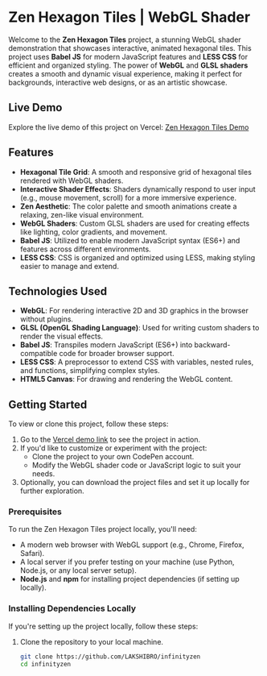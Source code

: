 # Zen Hexagon Tiles | WebGL Shader

Welcome to the **Zen Hexagon Tiles** project, a stunning WebGL shader demonstration that showcases interactive, animated hexagonal tiles. This project uses **Babel JS** for modern JavaScript features and **LESS CSS** for efficient and organized styling. The power of **WebGL** and **GLSL shaders** creates a smooth and dynamic visual experience, making it perfect for backgrounds, interactive web designs, or as an artistic showcase.

## Live Demo

Explore the live demo of this project on Vercel:
[Zen Hexagon Tiles Demo](https://infinityzen.vercel.app/)

## Features

- **Hexagonal Tile Grid**: A smooth and responsive grid of hexagonal tiles rendered with WebGL shaders.
- **Interactive Shader Effects**: Shaders dynamically respond to user input (e.g., mouse movement, scroll) for a more immersive experience.
- **Zen Aesthetic**: The color palette and smooth animations create a relaxing, zen-like visual environment.
- **WebGL Shaders**: Custom GLSL shaders are used for creating effects like lighting, color gradients, and movement.
- **Babel JS**: Utilized to enable modern JavaScript syntax (ES6+) and features across different environments.
- **LESS CSS**: CSS is organized and optimized using LESS, making styling easier to manage and extend.

## Technologies Used

- **WebGL**: For rendering interactive 2D and 3D graphics in the browser without plugins.
- **GLSL (OpenGL Shading Language)**: Used for writing custom shaders to render the visual effects.
- **Babel JS**: Transpiles modern JavaScript (ES6+) into backward-compatible code for broader browser support.
- **LESS CSS**: A preprocessor to extend CSS with variables, nested rules, and functions, simplifying complex styles.
- **HTML5 Canvas**: For drawing and rendering the WebGL content.

## Getting Started

To view or clone this project, follow these steps:

1. Go to the [Vercel demo link](https://infinityzen.vercel.app/) to see the project in action.
2. If you'd like to customize or experiment with the project:
   - Clone the project to your own CodePen account.
   - Modify the WebGL shader code or JavaScript logic to suit your needs.
3. Optionally, you can download the project files and set it up locally for further exploration.

### Prerequisites

To run the Zen Hexagon Tiles project locally, you'll need:

- A modern web browser with WebGL support (e.g., Chrome, Firefox, Safari).
- A local server if you prefer testing on your machine (use Python, Node.js, or any local server setup).
- **Node.js** and **npm** for installing project dependencies (if setting up locally).

### Installing Dependencies Locally

If you're setting up the project locally, follow these steps:

1. Clone the repository to your local machine.
   ```bash
   git clone https://github.com/LAKSHIBRO/infinityzen
   cd infinityzen
